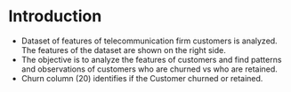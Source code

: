 <H1> Introduction </H1>

* Dataset of features of telecommunication firm customers is analyzed. The features of the dataset are shown on the right side.
* The objective is to analyze the features of customers and find patterns and observations of customers who are churned vs who are retained.
* Churn column (20) identifies if the Customer churned or retained.

